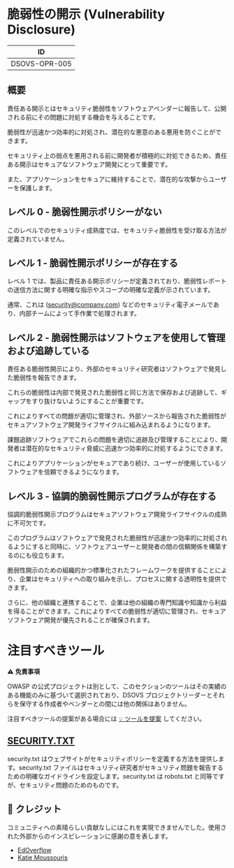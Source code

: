 # 脆弱性の開示 (Vulnerability Disclosure)

| ID            |
| ------------- |
| DSOVS-OPR-005 |

## 概要

責任ある開示とはセキュリティ脆弱性をソフトウェアベンダーに報告して、公開される前にその問題に対処する機会を与えることです。

脆弱性が迅速かつ効率的に対処され、潜在的な悪意のある悪用を防ぐことができます。

セキュリティ上の弱点を悪用される前に開発者が積極的に対処できるため、責任ある開示はセキュアなソフトウェア開発にとって重要です。

また、アプリケーションをセキュアに維持することで、潜在的な攻撃からユーザーを保護します。

## レベル 0 - 脆弱性開示ポリシーがない

このレベルでのセキュリティ成熟度では、セキュリティ脆弱性を受け取る方法が定義されていません。

## レベル 1 - 脆弱性開示ポリシーが存在する

レベル 1 では、製品に責任ある開示ポリシーが定義されており、脆弱性レポートの送信方法に関する明確な指示やスコープの明確な定義が示されています。

通常、これは (security@company.com) などのセキュリティ電子メールであり、内部チームによって手作業で処理されます。

## レベル 2 - 脆弱性開示はソフトウェアを使用して管理および追跡している

責任ある脆弱性開示により、外部のセキュリティ研究者はソフトウェアで発見した脆弱性を報告できます。

これらの脆弱性は内部で発見された脆弱性と同じ方法で保存および追跡して、ギャップをすり抜けないようにすることが重要です。

これによりすべての問題が適切に管理され、外部ソースから報告された脆弱性がセキュアソフトウェア開発ライフサイクルに組み込まれるようになります。

課題追跡ソフトウェアでこれらの問題を適切に追跡及び管理することにより、開発者は潜在的なセキュリティ脅威に迅速かつ効率的に対処するようにできます。

これによりアプリケーションがセキュアであり続け、ユーザーが使用しているソフトウェアを信頼できるようになります。

## レベル 3 - 協調的脆弱性開示プログラムが存在する

協調的脆弱性開示プログラムはセキュアソフトウェア開発ライフサイクルの成熟に不可欠です。

このプログラムはソフトウェアで発見された脆弱性が迅速かつ効率的に対処されるようにすると同時に、ソフトウェアユーザーと開発者の間の信頼関係を構築するのにも役立ちます。

脆弱性開示のための組織的かつ標準化されたフレームワークを提供することにより、企業はセキュリティへの取り組みを示し、プロセスに関する透明性を提供できます。

さらに、他の組織と連携することで、企業は他の組織の専門知識や知識から利益を得ることができます。これによりすべての脆弱性が適切に管理され、セキュアソフトウェア開発が優先されることが確保されます。

# 注目すべきツール

⚠️ **免責事項**

OWASP の公式プロジェクトは別として、このセクションのツールはその実績のある機能のみに基づいて選択されており、DSOVS プロジェクトリーダーとそれらを保守する作成者やベンダーとの間には他の関係はありません。

注目すべきツールの提案がある場合には [💡 ツールを提案](https://github.com/OWASP/www-project-devsecops-verification-standard/discussions/categories/ideas) してください。

## [SECURITY.TXT](https://github.com/securitytxt/security-txt)

security.txt はウェブサイトがセキュリティポリシーを定義する方法を提供します。security.txt ファイルはセキュリティ研究者がセキュリティ問題を報告するための明確なガイドラインを設定します。security.txt は robots.txt と同等ですが、セキュリティ問題のためのものです。


## 🙏 クレジット

コミュニティへの素晴らしい貢献なしにはこれを実現できませんでした。使用された外部からのインスピレーションに感謝の意を表します。

* [EdOverflow](https://github.com/EdOverflow)
* [Katie Moussouris](https://twitter.com/k8em0)
